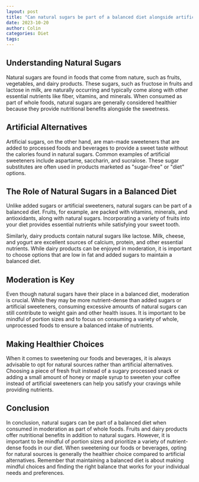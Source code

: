 ```yaml
---
layout: post
title: "Can natural sugars be part of a balanced diet alongside artificial alternatives?"
date: 2023-10-20
author: Colin
categories: Diet
tags: 
---
```


## Understanding Natural Sugars

Natural sugars are found in foods that come from nature, such as fruits, vegetables, and dairy products. These sugars, such as fructose in fruits and lactose in milk, are naturally occurring and typically come along with other essential nutrients like fiber, vitamins, and minerals. When consumed as part of whole foods, natural sugars are generally considered healthier because they provide nutritional benefits alongside the sweetness.

## Artificial Alternatives

Artificial sugars, on the other hand, are man-made sweeteners that are added to processed foods and beverages to provide a sweet taste without the calories found in natural sugars. Common examples of artificial sweeteners include aspartame, saccharin, and sucralose. These sugar substitutes are often used in products marketed as "sugar-free" or "diet" options.

## The Role of Natural Sugars in a Balanced Diet

Unlike added sugars or artificial sweeteners, natural sugars can be part of a balanced diet. Fruits, for example, are packed with vitamins, minerals, and antioxidants, along with natural sugars. Incorporating a variety of fruits into your diet provides essential nutrients while satisfying your sweet tooth.

Similarly, dairy products contain natural sugars like lactose. Milk, cheese, and yogurt are excellent sources of calcium, protein, and other essential nutrients. While dairy products can be enjoyed in moderation, it is important to choose options that are low in fat and added sugars to maintain a balanced diet.

## Moderation is Key

Even though natural sugars have their place in a balanced diet, moderation is crucial. While they may be more nutrient-dense than added sugars or artificial sweeteners, consuming excessive amounts of natural sugars can still contribute to weight gain and other health issues. It is important to be mindful of portion sizes and to focus on consuming a variety of whole, unprocessed foods to ensure a balanced intake of nutrients.

## Making Healthier Choices

When it comes to sweetening our foods and beverages, it is always advisable to opt for natural sources rather than artificial alternatives. Choosing a piece of fresh fruit instead of a sugary processed snack or adding a small amount of honey or maple syrup to sweeten your coffee instead of artificial sweeteners can help you satisfy your cravings while providing nutrients.

## Conclusion

In conclusion, natural sugars can be part of a balanced diet when consumed in moderation as part of whole foods. Fruits and dairy products offer nutritional benefits in addition to natural sugars. However, it is important to be mindful of portion sizes and prioritize a variety of nutrient-dense foods in our diet. When sweetening our foods or beverages, opting for natural sources is generally the healthier choice compared to artificial alternatives. Remember that maintaining a balanced diet is about making mindful choices and finding the right balance that works for your individual needs and preferences.